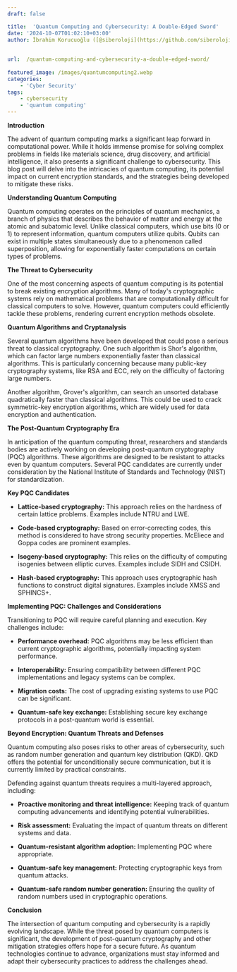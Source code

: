 ```yaml
---
draft: false

title:  'Quantum Computing and Cybersecurity: A Double-Edged Sword'
date: '2024-10-07T01:02:10+03:00'
author: İbrahim Korucuoğlu ([@siberoloji](https://github.com/siberoloji))
 
 
url:  /quantum-computing-and-cybersecurity-a-double-edged-sword/
 
featured_image: /images/quantumcomputing2.webp
categories:
    - 'Cyber Security'
tags:
    - cybersecurity
    - 'quantum computing'
---
```



**Introduction**



The advent of quantum computing marks a significant leap forward in computational power. While it holds immense promise for solving complex problems in fields like materials science, drug discovery, and artificial intelligence, it also presents a significant challenge to cybersecurity. This blog post will delve into the intricacies of quantum computing, its potential impact on current encryption standards, and the strategies being developed to mitigate these risks.



**Understanding Quantum Computing**



Quantum computing operates on the principles of quantum mechanics, a branch of physics that describes the behavior of matter and energy at the atomic and subatomic level. Unlike classical computers, which use bits (0 or 1) to represent information, quantum computers utilize qubits. Qubits can exist in multiple states simultaneously due to a phenomenon called superposition, allowing for exponentially faster computations on certain types of problems.   



**The Threat to Cybersecurity**



One of the most concerning aspects of quantum computing is its potential to break existing encryption algorithms. Many of today's cryptographic systems rely on mathematical problems that are computationally difficult for classical computers to solve. However, quantum computers could efficiently tackle these problems, rendering current encryption methods obsolete.



**Quantum Algorithms and Cryptanalysis**



Several quantum algorithms have been developed that could pose a serious threat to classical cryptography. One such algorithm is Shor's algorithm, which can factor large numbers exponentially faster than classical algorithms. This is particularly concerning because many public-key cryptography systems, like RSA and ECC, rely on the difficulty of factoring large numbers.



Another algorithm, Grover's algorithm, can search an unsorted database quadratically faster than classical algorithms. This could be used to crack symmetric-key encryption algorithms, which are widely used for data encryption and authentication.



**The Post-Quantum Cryptography Era**



In anticipation of the quantum computing threat, researchers and standards bodies are actively working on developing post-quantum cryptography (PQC) algorithms. These algorithms are designed to be resistant to attacks even by quantum computers. Several PQC candidates are currently under consideration by the National Institute of Standards and Technology (NIST) for standardization.



**Key PQC Candidates**


* **Lattice-based cryptography:** This approach relies on the hardness of certain lattice problems. Examples include NTRU and LWE.

* **Code-based cryptography:** Based on error-correcting codes, this method is considered to have strong security properties. McEliece and Goppa codes are prominent examples.

* **Isogeny-based cryptography:** This relies on the difficulty of computing isogenies between elliptic curves. Examples include SIDH and CSIDH.

* **Hash-based cryptography:** This approach uses cryptographic hash functions to construct digital signatures. Examples include XMSS and SPHINCS+.




**Implementing PQC: Challenges and Considerations**



Transitioning to PQC will require careful planning and execution. Key challenges include:


* **Performance overhead:** PQC algorithms may be less efficient than current cryptographic algorithms, potentially impacting system performance.

* **Interoperability:** Ensuring compatibility between different PQC implementations and legacy systems can be complex.

* **Migration costs:** The cost of upgrading existing systems to use PQC can be significant.

* **Quantum-safe key exchange:** Establishing secure key exchange protocols in a post-quantum world is essential.




**Beyond Encryption: Quantum Threats and Defenses**



Quantum computing also poses risks to other areas of cybersecurity, such as random number generation and quantum key distribution (QKD). QKD offers the potential for unconditionally secure communication, but it is currently limited by practical constraints.



Defending against quantum threats requires a multi-layered approach, including:


* **Proactive monitoring and threat intelligence:** Keeping track of quantum computing advancements and identifying potential vulnerabilities.

* **Risk assessment:** Evaluating the impact of quantum threats on different systems and data.

* **Quantum-resistant algorithm adoption:** Implementing PQC where appropriate.

* **Quantum-safe key management:** Protecting cryptographic keys from quantum attacks.

* **Quantum-safe random number generation:** Ensuring the quality of random numbers used in cryptographic operations.




**Conclusion**



The intersection of quantum computing and cybersecurity is a rapidly evolving landscape. While the threat posed by quantum computers is significant, the development of post-quantum cryptography and other mitigation strategies offers hope for a secure future. As quantum technologies continue to advance, organizations must stay informed and adapt their cybersecurity practices to address the challenges ahead.

